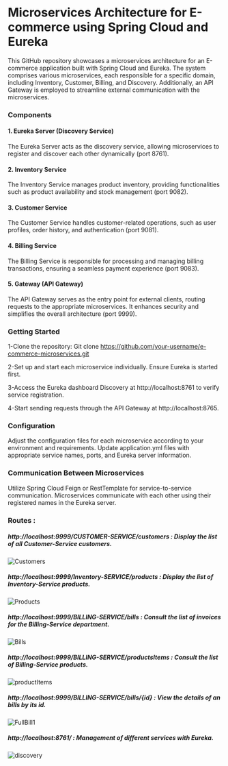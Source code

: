 # Microservices Architecture for E-commerce using Spring Cloud and Eureka

This GitHub repository showcases a microservices architecture for an E-commerce application built with Spring Cloud and Eureka. The system comprises various microservices, each responsible for a specific domain, including Inventory, Customer, Billing, and Discovery. Additionally, an API Gateway is employed to streamline external communication with the microservices.

### Components
#### 1. Eureka Server (Discovery Service)
The Eureka Server acts as the discovery service, allowing microservices to register and discover each other dynamically (port 8761).

#### 2. Inventory Service
The Inventory Service manages product inventory, providing functionalities such as product availability and stock management (port 9082).

#### 3. Customer Service
The Customer Service handles customer-related operations, such as user profiles, order history, and authentication (port 9081).

#### 4. Billing Service
The Billing Service is responsible for processing and managing billing transactions, ensuring a seamless payment experience (port 9083).

#### 5. Gateway (API Gateway)
The API Gateway serves as the entry point for external clients, routing requests to the appropriate microservices. It enhances security and simplifies the overall architecture (port 9999).

### Getting Started
1-Clone the repository: Git clone [https://github.com/your-username/e-commerce-microservices.git ](https://github.com/Ennia-Fahd/TP3_Microservice_SpringCloud_Eureka)

2-Set up and start each microservice individually. Ensure Eureka is started first.

3-Access the Eureka dashboard Discovery at http://localhost:8761 to verify service registration.

4-Start sending requests through the API Gateway at http://localhost:8765.

### Configuration
Adjust the configuration files for each microservice according to your environment and requirements. Update application.yml files with appropriate service names, ports, and Eureka server information.

### Communication Between Microservices
Utilize Spring Cloud Feign or RestTemplate for service-to-service communication. Microservices communicate with each other using their registered names in the Eureka server.

### Routes :
##### http://localhost:9999/CUSTOMER-SERVICE/customers : Display the list of all Customer-Service customers.
![Customers](https://github.com/Ennia-Fahd/TP3_Microservice_SpringCloud_Eureka/assets/92646945/2124e73e-b074-4bcd-8f88-06f7dc9d40fe)
##### http://localhost:9999/Inventory-SERVICE/products : Display the list of Inventory-Service products.
![Products](https://github.com/Ennia-Fahd/TP3_Microservice_SpringCloud_Eureka/assets/92646945/5edb3705-68c0-45e8-8dff-c6b74de17db0)
##### http://localhost:9999/BILLING-SERVICE/bills : Consult the list of invoices for the Billing-Service department.
![Bills](https://github.com/Ennia-Fahd/TP3_Microservice_SpringCloud_Eureka/assets/92646945/a74f7ea6-3ec0-4823-93fa-2be4cb236a07)
##### http://localhost:9999/BILLING-SERVICE/productsItems : Consult the list of Billing-Service products.
![productItems](https://github.com/Ennia-Fahd/TP3_Microservice_SpringCloud_Eureka/assets/92646945/c74cf0cb-375c-411d-9492-142fdc1ebbb7)
##### http://localhost:9999/BILLING-SERVICE/bills/{id} : View the details of an bills by its id.
![FullBill1](https://github.com/Ennia-Fahd/TP3_Microservice_SpringCloud_Eureka/assets/92646945/67234bc3-02ca-4e59-a198-dba7a8501be9)
##### http://localhost:8761/ : Management of different services with Eureka.
![discovery](https://github.com/Ennia-Fahd/TP3_Microservice_SpringCloud_Eureka/assets/92646945/4e795e88-172f-4e96-b180-ce175d8a825d)



